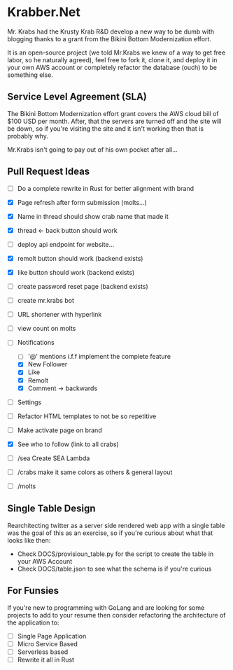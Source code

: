# Krabber.Net

Mr. Krabs had the Krusty Krab R&D  develop a new way to be dumb with blogging thanks to a grant from the Bikini Bottom Modernization effort.

It is an open-source project (we told Mr.Krabs we knew of a way to get free labor, so he naturally agreed), feel free to 
fork it, clone it, and deploy it in your own AWS account or completely refactor the database (ouch) to be something else.

## Service Level Agreement (SLA)

The Bikini Bottom Modernization effort grant covers the AWS cloud bill of $100 USD per month. 
After, that the servers are turned off and the site will be down, so if you're visiting the site and it isn't working 
then that is probably why.

Mr.Krabs isn't going to pay out of his own pocket after all...

## Pull Request Ideas


- [ ] Do a complete rewrite in Rust for better alignment with brand
- [x] Page refresh after form submission (molts...)
- [x] Name in thread should show crab name that made it
- [x] thread <- back button should work
- [ ] deploy api endpoint for website...
- [x] remolt button should work (backend exists)
- [x] like button should work (backend exists)
- [ ] create password reset page (backend exists)
- [ ] create mr.krabs bot
- [ ] URL shortener with hyperlink 
- [ ] view count on molts
- [ ] Notifications
  - [ ] '@' mentions i.f.f implement the complete feature
  - [x] New Follower
  - [x] Like
  - [x] Remolt
  - [x] Comment -> backwards 

- [ ] Settings
- [ ] Refactor HTML templates to not be so repetitive 
- [ ] Make activate page on brand
- [x] See who to follow (link to all crabs)
- [ ] /sea Create SEA Lambda 
- [ ] /crabs make it same colors as others & general layout
- [ ] /molts 



## Single Table Design

Rearchitecting twitter as a server side rendered web app with a single table was the goal of this as an exercise, so 
if you're curious about what that looks like then:
- Check DOCS/provisioun_table.py for the script to create the table in your AWS Account
- Check DOCS/table.json to see what the schema is if you're curious 




## For Funsies

If you're new to programming with GoLang and are looking for some projects to add to your resume then consider refactoring 
the architecture of the application to:

- [ ] Single Page Application
- [ ] Micro Service Based
- [ ] Serverless based
- [ ] Rewrite it all in Rust
